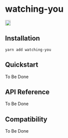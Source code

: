 # watching-you

<a href="https://www.npmjs.com/package/watching-you"><img src="https://badge.fury.io/js/watching-you.svg" alt="npm version" height="18"></a>

## Installation

```
yarn add watching-you
```

## Quickstart

To Be Done

## API Reference

To Be Done

## Compatibility

To Be Done

<!-- |           | Chrome | Firefox | Safari |   IE  | Edge | iOS Safari/Chrome | Android Chrome |
|-----------|:------:|:-------:|:------:|:-----:|:----:|:-----------------:|:--------------:|
| Supported |  ✔ 10+ |   ✔ 4+  | ✔ 6.1+ | ✔ 10+ |   ✔  |       ✔ 6.1+      |        ✔       | -->